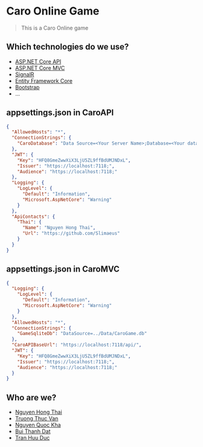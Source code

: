 # Caro Online Game

> This is a Caro Online game

## Which technologies do we use?

- [ASP.NET Core API](https://dotnet.microsoft.com/en-us/apps/aspnet/apis)
- [ASP.NET Core MVC](https://dotnet.microsoft.com/en-us/apps/aspnet/web-apps)
- [SignalR](https://dotnet.microsoft.com/en-us/apps/aspnet/signalr)
- [Entity Framework Core](https://learn.microsoft.com/en-us/ef/core/)
- [Bootstrap](https://getbootstrap.com/)
- ...

## appsettings.json in CaroAPI
```json
{
  "AllowedHosts": "*",
  "ConnectionStrings": {
    "CaroDatabase": "Data Source=<Your Server Name>;Database=<Your database name>;Integrated Security=True;"
  },
  "JWT": {
    "Key": "HFQ8GmeZwwXiX3LjU5ZL9ffBdUMJNDxL",
    "Issuer": "https://localhost:7118;",
    "Audience": "https://localhost:7118;"
  },
  "Logging": {
    "LogLevel": {
      "Default": "Information",
      "Microsoft.AspNetCore": "Warning"
    }
  },
  "ApiContacts": {
    "Thai": {
      "Name": "Nguyen Hong Thai",
      "Url": "https://github.com/Slimaeus"
    }
  }
}

```
## appsettings.json in CaroMVC 
```json
{
  "Logging": {
    "LogLevel": {
      "Default": "Information",
      "Microsoft.AspNetCore": "Warning"
    }
  },
  "AllowedHosts": "*",
  "ConnectionStrings": {
    "GameSqliteDb": "DataSource=../Data/CaroGame.db"
  },
  "CaroAPIBaseUrl": "https://localhost:7118/api/",
  "JWT": {
    "Key": "HFQ8GmeZwwXiX3LjU5ZL9ffBdUMJNDxL",
    "Issuer": "https://localhost:7118;",
    "Audience": "https://localhost:7118;"
  }
}
```
## Who are we?

- [Nguyen Hong Thai]()
- [Truong Thuc Van]()
- [Nguyen Quoc Kha]()
- [Bui Thanh Dat]()
- [Tran Huu Duc]()